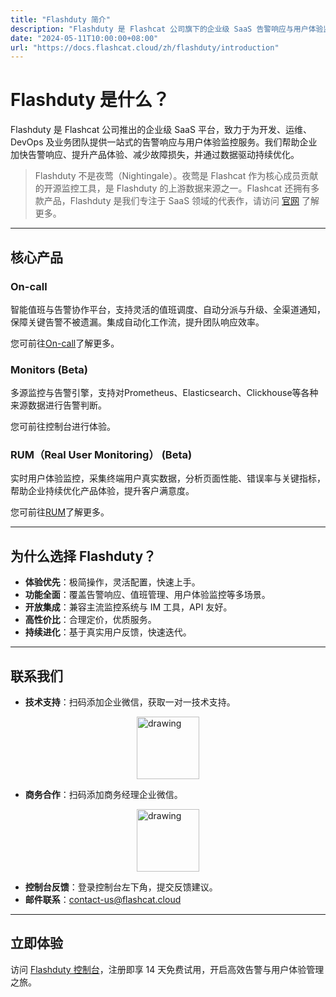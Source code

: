 ```yaml
---
title: "Flashduty 简介"
description: "Flashduty 是 Flashcat 公司旗下的企业级 SaaS 告警响应与用户体验监控平台，专注于加速告警响应、提升系统可用性与终端用户体验。"
date: "2024-05-11T10:00:00+08:00"
url: "https://docs.flashcat.cloud/zh/flashduty/introduction"
---
```


# Flashduty 是什么？

Flashduty 是 Flashcat 公司推出的企业级 SaaS 平台，致力于为开发、运维、DevOps 及业务团队提供一站式的告警响应与用户体验监控服务。我们帮助企业加快告警响应、提升产品体验、减少故障损失，并通过数据驱动持续优化。

> Flashduty 不是夜莺（Nightingale）。夜莺是 Flashcat 作为核心成员贡献的开源监控工具，是 Flashduty 的上游数据来源之一。Flashcat 还拥有多款产品，Flashduty 是我们专注于 SaaS 领域的代表作，请访问 [官网](https://flashcat.cloud) 了解更多。

---

## 核心产品

### On-call
智能值班与告警协作平台，支持灵活的值班调度、自动分派与升级、全渠道通知，保障关键告警不被遗漏。集成自动化工作流，提升团队响应效率。

您可前往[On-call](https://docs.flashcat.cloud/zh/flashduty/on-call/introduction)了解更多。

### Monitors (Beta)
多源监控与告警引擎，支持对Prometheus、Elasticsearch、Clickhouse等各种来源数据进行告警判断。

您可前往控制台进行体验。

### RUM（Real User Monitoring） (Beta)
实时用户体验监控，采集终端用户真实数据，分析页面性能、错误率与关键指标，帮助企业持续优化产品体验，提升客户满意度。

您可前往[RUM](https://docs.flashcat.cloud/zh/flashduty/rum/introduction)了解更多。

---

## 为什么选择 Flashduty？

- **体验优先**：极简操作，灵活配置，快速上手。
- **功能全面**：覆盖告警响应、值班管理、用户体验监控等多场景。
- **开放集成**：兼容主流监控系统与 IM 工具，API 友好。
- **高性价比**：合理定价，优质服务。
- **持续进化**：基于真实用户反馈，快速迭代。

---

## 联系我们

- **技术支持**：扫码添加企业微信，获取一对一技术支持。

<img src="https://api.apifox.com/api/v1/projects/4386769/resources/447591/image-preview" alt="drawing" style="display: block; margin: 0 auto;" width="100"/>

- **商务合作**：扫码添加商务经理企业微信。

<img src="https://api.apifox.com/api/v1/projects/4386769/resources/447590/image-preview" alt="drawing" style="display: block; margin: 0 auto;" width="100"/>

- **控制台反馈**：登录控制台左下角，提交反馈建议。
- **邮件联系**：[contact-us@flashcat.cloud](mailto:contact-us@flashcat.cloud)

---

## 立即体验

访问 [Flashduty 控制台](https://console.flashcat.cloud/login?from=docs-intro)，注册即享 14 天免费试用，开启高效告警与用户体验管理之旅。

